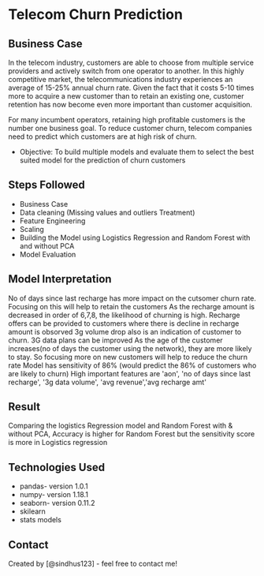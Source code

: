 # Telecom Churn Prediction
 ## Business Case
In the telecom industry, customers are able to choose from multiple service providers and actively switch from one operator to another. In this highly competitive market, the telecommunications industry experiences an average of 15-25% annual churn rate. Given the fact that it costs 5-10 times more to acquire a new customer than to retain an existing one, customer retention has now become even more important than customer acquisition.

For many incumbent operators, retaining high profitable customers is the number one business
goal. To reduce customer churn, telecom companies need to predict which customers are at high risk of churn. 

- Objective:
	To build multiple models and evaluate them to select the best suited model for the prediction of churn customers

## Steps Followed
* Business Case
* Data cleaning (Missing values and outliers Treatment)
* Feature Engineering
* Scaling
* Building the Model using Logistics Regression and Random Forest with and without PCA
* Model Evaluation

## Model Interpretation
No of days since last recharge has more impact on the cutsomer churn rate. Focusing on this will help to retain the customers
As the recharge amount is decreased in order of 6,7,8, the likelihood of churning is high. Recharge offers can be provided to customers where there is decline in recharge amount is obsorved
3g volume drop also is an indication of customer to churn. 3G data plans can be improved
As the age of the customer increases(no of days the customer using the network), they are more likely to stay. So focusing more on new customers will help to reduce the churn rate
Model has sensitivity of 86% (would predict the 86% of customers who are likely to churn)
High important features are 'aon', 'no of days since last recharge', '3g data volume', 'avg revenue','avg recharge amt'

## Result

Comparing the logistics Regression model and Random Forest with & without PCA,
Accuracy is higher for Random Forest but the sensitivity score is more in Logistics regression

## Technologies Used
- pandas- version 1.0.1
- numpy- version 1.18.1
- seaborn- version 0.11.2
- skilearn
- stats models

## Contact
Created by [@sindhus123] - feel free to contact me!
